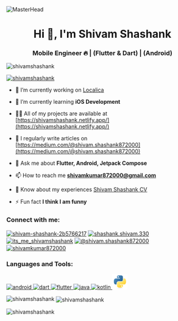 ![MasterHead](https://drive.google.com/uc?id=1jmM8mhl5TWz8jS18XISd68RUIVb9SBsm)

<h1 align="center">Hi 👋, I'm Shivam Shashank</h1>
<h3 align="center">Mobile Engineer 🔥 | (Flutter & Dart) | (Android)</h3>

<p align="left"> <img src="https://komarev.com/ghpvc/?username=shivamshashank&label=Profile%20views&color=0e75b6&style=flat" alt="shivamshashank" /> </p>

<p align="left"> <a href="https://github.com/ryo-ma/github-profile-trophy"><img src="https://github-profile-trophy.vercel.app/?username=shivamshashank" alt="shivamshashank" /></a> </p>

- 🔭 I’m currently working on [Localica](https://play.google.com/store/apps/details?id=com.BrighterBee.Tech.localica&hl=en_IN&gl=US)

- 🌱 I’m currently learning **iOS Development**

- 👨‍💻 All of my projects are available at [https://shivamshashank.netlify.app/](https://shivamshashank.netlify.app/)

- 📝 I regularly write articles on [https://medium.com/@shivam.shashank872000](https://medium.com/@shivam.shashank872000)

- 💬 Ask me about **Flutter, Android, Jetpack Compose**

- 📫 How to reach me **shivamkumar872000@gmail.com**

- 📄 Know about my experiences [Shivam Shashank CV](https://docs.google.com/document/d/1o7QB83xahyk6vmGVUAI8wXS-VkbCJsVzgjSpcRCsC-4/edit?usp=sharing)

- ⚡ Fun fact **I think I am funny**

<h3 align="left">Connect with me:</h3>
<p align="left">
<a href="https://linkedin.com/in/shivam-shashank-2b5766217" target="blank"><img align="center" src="https://www.vectorlogo.zone/logos/linkedin/linkedin-icon.svg" alt="shivam-shashank-2b5766217" height="30" width="40" /></a>
<a href="https://fb.com/shashank.shivam.330" target="blank"><img align="center" src="https://www.vectorlogo.zone/logos/facebook/facebook-official.svg" alt="shashank.shivam.330" height="30" width="40" /></a>
<a href="https://instagram.com/its_me_shivamshashank" target="blank"><img align="center" src="https://www.vectorlogo.zone/logos/instagram/instagram-icon.svg" alt="its_me_shivamshashank" height="30" width="40" /></a>
<a href="https://medium.com/@shivam.shashank872000" target="blank"><img align="center" src="https://www.vectorlogo.zone/logos/medium/medium-tile.svg" alt="@shivam.shashank872000" height="30" width="40" /></a>
<a href="https://www.leetcode.com/shivamkumar872000" target="blank"><img align="center" src="https://upload.wikimedia.org/wikipedia/commons/a/ab/LeetCode_logo_white_no_text.svg" alt="shivamkumar872000" height="30" width="40" /></a>
</p>

<h3 align="left">Languages and Tools:</h3>
<p align="left"> <a href="https://developer.android.com" target="_blank" rel="noreferrer"> <img src="https://www.vectorlogo.zone/logos/android/android-icon.svg" alt="android" width="40" height="40"/> </a> <a href="https://dart.dev" target="_blank" rel="noreferrer"> <img src="https://www.vectorlogo.zone/logos/dartlang/dartlang-icon.svg" alt="dart" width="40" height="40"/> </a> <a href="https://flutter.dev" target="_blank" rel="noreferrer"> <img src="https://www.vectorlogo.zone/logos/flutterio/flutterio-icon.svg" alt="flutter" width="40" height="40"/> </a> <a href="https://www.java.com" target="_blank" rel="noreferrer"> <img src="https://www.vectorlogo.zone/logos/java/java-icon.svg" alt="java" width="40" height="40"/> </a> <a href="https://kotlinlang.org" target="_blank" rel="noreferrer"> <img src="https://www.vectorlogo.zone/logos/kotlinlang/kotlinlang-icon.svg" alt="kotlin" width="40" height="40"/> </a> <a href="https://www.python.org" target="_blank" rel="noreferrer"> <img src="https://raw.githubusercontent.com/devicons/devicon/master/icons/python/python-original.svg" alt="python" width="40" height="40"/> </a> </p>

<p><img align="left" src="https://github-readme-stats.vercel.app/api/top-langs?username=shivamshashank&show_icons=true&locale=en&layout=compact" alt="shivamshashank" /></p>

<p>&nbsp;<img align="center" src="https://github-readme-stats.vercel.app/api?username=shivamshashank&show_icons=true&locale=en" alt="shivamshashank" /></p>

<p><img align="center" src="https://github-readme-streak-stats.herokuapp.com/?user=shivamshashank&" alt="shivamshashank" /></p>
